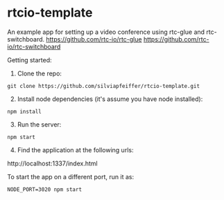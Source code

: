 rtcio-template
==============

An example app for setting up a video conference using rtc-glue and rtc-switchboard.
https://github.com/rtc-io/rtc-glue
https://github.com/rtc-io/rtc-switchboard

Getting started:

1. Clone the repo:

```
git clone https://github.com/silviapfeiffer/rtcio-template.git
```

2. Install node dependencies (it's assume you have node installed):

```
npm install
```
3. Run the server:

```
npm start
```

4. Find the application at the following urls:

http://localhost:1337/index.html


To start the app on a different port, run it as:

```
NODE_PORT=3020 npm start
```